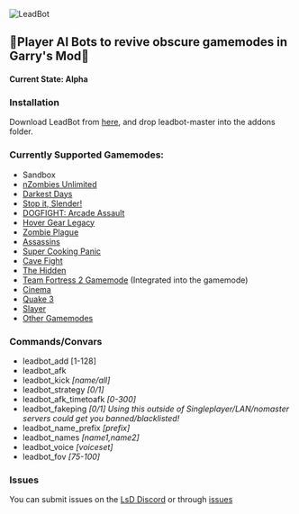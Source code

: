 ![LeadBot](https://repository-images.githubusercontent.com/188332969/93320b00-7d8a-11e9-95ab-8ec570917423)
## :robot:Player AI Bots to revive obscure gamemodes in Garry's Mod:robot:
#### Current State: Alpha
### Installation
Download LeadBot from [here](https://github.com/LeadKiller/leadbot/archive/master.zip), and drop leadbot-master into the addons folder.
### Currently Supported Gamemodes:
 - Sandbox
 - [nZombies Unlimited](https://github.com/Zet0rz/nZombies-Unlimited)
 - [Darkest Days](https://steamcommunity.com/sharedfiles/filedetails/?id=823262022)
 - [Stop it, Slender!](https://steamcommunity.com/sharedfiles/filedetails/?id=171728689)
 - [DOGFIGHT: Arcade Assault](https://steamcommunity.com/sharedfiles/filedetails/?id=288399121)
 - [Hover Gear Legacy](https://steamcommunity.com/sharedfiles/filedetails/?id=104516229)
 - [Zombie Plague](https://github.com/Nicholas-Fuchs/zombieplague)
 - [Assassins](https://steamcommunity.com/sharedfiles/filedetails/?id=834782562)
 - [Super Cooking Panic](https://steamcommunity.com/sharedfiles/filedetails/?id=2180715133)
 - [Cave Fight](https://github.com/Tripperful/cavefight/)
 - [The Hidden](https://steamcommunity.com/sharedfiles/filedetails/?id=443458575)
 - [Team Fortress 2 Gamemode](https://github.com/moddage/tf2-gamemode) (Integrated into the gamemode)
 - [Cinema](https://steamcommunity.com/workshop/filedetails/?id=143148073)
 - [Quake 3](https://steamcommunity.com/sharedfiles/filedetails/?id=160207505)
 - [Slayer](https://steamcommunity.com/sharedfiles/filedetails/?id=1336605119)
 - [Other Gamemodes](https://github.com/LeadKiller/leadbot/projects/1)
### Commands/Convars
 - leadbot_add [1-128]
 - leadbot_afk
 - leadbot_kick _[name/all]_
 - leadbot_strategy _[0/1]_
 - leadbot_afk_timetoafk _[0-300]_
 - leadbot_fakeping _[0/1]_ *Using this outside of Singleplayer/LAN/nomaster servers could get you banned/blacklisted!*
 - leadbot_name_prefix _[prefix]_
 - leadbot_names _[name1,name2]_
 - leadbot_voice _[voiceset]_
 - leadbot_fov _[75-100]_
### Issues
You can submit issues on the [LsD Discord](https://discord.gg/Mv3ebbx) or through [issues](https://github.com/LeadKiller/leadbot/issues)
